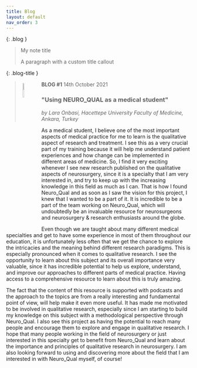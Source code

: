 ```yaml
---
title: Blog
layout: default
nav_order: 3
---
```



{: .blog }
> My note title
>
> A paragraph with a custom title callout


{: .blog-title }
> <b>BLOG #1</b> 14th October 2021
> <img src="https://absi.link/lara.png" style="float:left; padding: 5px; width:10%">
> <H3>"Using NEURO_QUAL as a medical student"</H3>
> 
> <i> by Lara Onbasi, Hacettepe University Faculty of Medicine, Ankara, Turkey</i>


As a medical student, I believe one of the most important aspects of medical practice for me to learn is the qualitative aspect of research and treatment. I see this as a very crucial part of my training because it will help me understand patient experiences and how change can be implemented in different areas of medicine. So, I find it very exciting whenever I see new research published on the qualitative aspects of neurosurgery, since it is a specialty that I am very interested in, and try to keep up with the increasing knowledge in this field as much as I can. That is how I found Neuro_Qual and as soon as I saw the vision for this project, I knew that I wanted to be a part of it. It is incredible to be a part of the team working on Neuro_Qual, which will undoubtedly be an invaluable resource for neurosurgeons and neurosurgery & research enthusiasts around the globe.

Even though we are taught about many different medical specialties and get to have some experience in most of them throughout our education, it is unfortunately less often that we get the chance to explore the intricacies and the meaning behind different research paradigms. This is especially pronounced when it comes to qualitative research. I see the opportunity to learn about this subject and its overall importance very valuable, since it has incredible potential to help us explore, understand, and improve our approaches to different parts of medical practice. Having access to a comprehensive resource to learn about this is truly amazing.

The fact that the content of this resource is supported with podcasts and the approach to the topics are from a really interesting and fundamental point of view, will help make it even more useful. It has made me motivated to be involved in qualitative research, especially since I am starting to build my knowledge on this subject with a methodological perspective through Neuro_Qual. I also see this project as having the potential to reach many people and encourage them to explore and engage in qualitative research. I hope that many people working in the field of neurosurgery or just interested in this specialty get to benefit from Neuro_Qual and learn about the importance and principles of qualitative research in neurosurgery. I am also looking forward to using and discovering more about the field that I am interested in with Neuro_Qual myself, of course!

